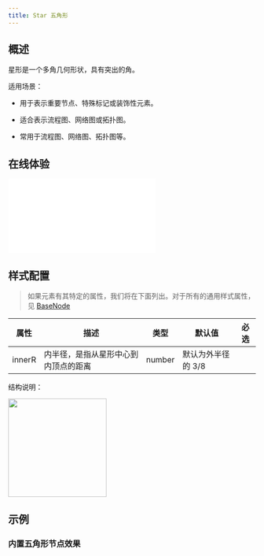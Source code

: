 ```yaml
---
title: Star 五角形
---
```


## 概述

星形是一个多角几何形状，具有突出的角。

适用场景：

- 用于表示重要节点、特殊标记或装饰性元素。

- 适合表示流程图、网络图或拓扑图。

- 常用于流程图、网络图、拓扑图等。

## 在线体验

<embed src="@/common/api/elements/nodes/star.md"></embed>

## 样式配置

> 如果元素有其特定的属性，我们将在下面列出。对于所有的通用样式属性，见 [BaseNode](/manual/element/node/build-in/base-node)

| 属性   | 描述                                 | 类型   | 默认值             | 必选 |
| ------ | ------------------------------------ | ------ | ------------------ | ---- |
| innerR | 内半径，是指从星形中心到内顶点的距离 | number | 默认为外半径的 3/8 |

结构说明：

<img width="200" src="https://mdn.alipayobjects.com/huamei_qa8qxu/afts/img/A*VKrvQpdqwXoAAAAAAAAAAAAAemJ7AQ/original" />

## 示例

### 内置五角形节点效果

<Playground path="element/node/demo/star.js" rid="default-star-node"></Playground>

